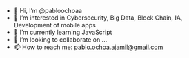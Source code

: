 - 👋 Hi, I’m @pabloochoaa
- 👀 I’m interested in Cybersecurity, Big Data, Block Chain, IA, Development of mobile apps
- 🌱 I’m currently learning JavaScript
- 💞️ I’m looking to collaborate on ...
- 📫 How to reach me: pablo.ochoa.ajamil@gmail.com

<!---
pabloochoaa/pabloochoaa is a ✨ special ✨ repository because its `README.md` (this file) appears on your GitHub profile.
You can click the Preview link to take a look at your changes.
--->
